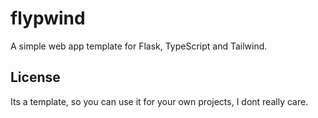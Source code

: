 # flypwind

A simple web app template for Flask, TypeScript and Tailwind.

## License
Its a template, so you can use it for your own projects, I dont really care.
